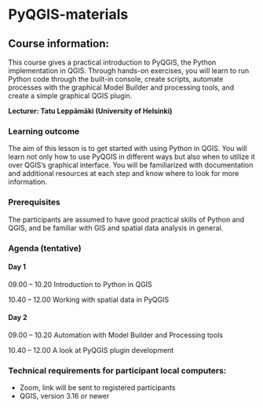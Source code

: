 # PyQGIS-materials
 
## Course information:
 
This course gives a practical introduction to PyQGIS, the Python implementation in QGIS. Through hands-on exercises, you will learn to run Python code through the built-in console, create scripts, automate processes with the graphical Model Builder and processing tools, and create a simple graphical QGIS plugin.

**Lecturer: Tatu Leppämäki (University of Helsinki)**

### Learning outcome

The aim of this lesson is to get started with using Python in QGIS. You will learn not only how to use PyQGIS in different ways but also when to utilize it over QGIS’s graphical interface. You will be familiarized with documentation and additional resources at each step and know where to look for more information.

### Prerequisites

The participants are assumed to have good practical skills of Python and QGIS, and be familiar with GIS and spatial data analysis in general.

### Agenda (tentative)

#### Day 1

09.00 – 10.20 Introduction to Python in QGIS   

10.40 – 12.00 Working with spatial data in PyQGIS

#### Day 2

09.00 – 10.20 Automation with Model Builder and Processing tools   

10.40 – 12.00 A look at PyQGIS plugin development

 

### Technical requirements for participant local computers:

* Zoom, link will be sent to registered participants
* QGIS, version 3.16 or newer


